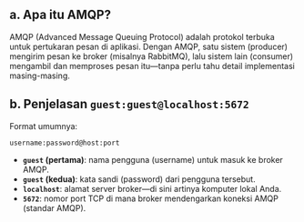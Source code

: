 ## **a. Apa itu AMQP?**

AMQP (Advanced Message Queuing Protocol) adalah protokol terbuka untuk pertukaran pesan di aplikasi. Dengan AMQP, satu sistem (producer) mengirim pesan ke broker (misalnya RabbitMQ), lalu sistem lain (consumer) mengambil dan memproses pesan itu—tanpa perlu tahu detail implementasi masing-masing.

## **b. Penjelasan `guest:guest@localhost:5672`**

Format umumnya:

```
username:password@host:port
```

* **`guest` (pertama)**: nama pengguna (username) untuk masuk ke broker AMQP.
* **`guest` (kedua)**: kata sandi (password) dari pengguna tersebut.
* **`localhost`**: alamat server broker—di sini artinya komputer lokal Anda.
* **`5672`**: nomor port TCP di mana broker mendengarkan koneksi AMQP (standar AMQP).

